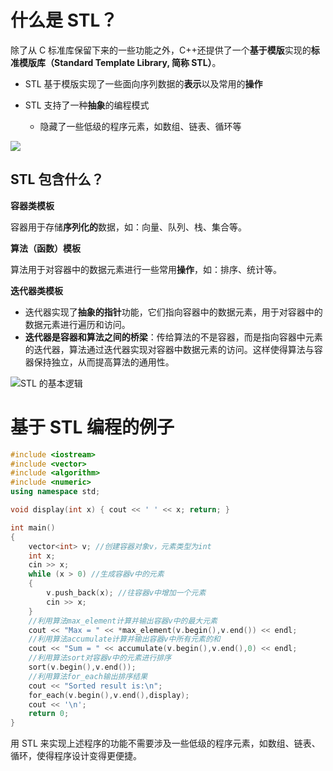 # 什么是 STL？

除了从 C 标准库保留下来的一些功能之外，C++还提供了一个**基于模版**实现的**标准模版库（Standard Template Library, 简称 STL）**。

- STL 基于模版实现了一些面向序列数据的**表示**以及常用的**操作**
- STL 支持了一种**抽象**的编程模式

  - 隐藏了一些低级的程序元素，如数组、链表、循环等

![](https://ngte-superbed.oss-cn-beijing.aliyuncs.com/uPic/ha0DEWhyTTml.png)

## STL 包含什么？

**容器类模板**

容器用于存储**序列化的**数据，如：向量、队列、栈、集合等。

**算法（函数）模板**

算法用于对容器中的数据元素进行一些常用**操作**，如：排序、统计等。

**迭代器类模板**

- 迭代器实现了**抽象的指针**功能，它们指向容器中的数据元素，用于对容器中的数据元素进行遍历和访问。
- **迭代器是容器和算法之间的桥梁**：传给算法的不是容器，而是指向容器中元素的迭代器，算法通过迭代器实现对容器中数据元素的访问。这样使得算法与容器保持独立，从而提高算法的通用性。

![STL 的基本逻辑](https://cui-jiacai.gitbook.io/~gitbook/image?url=https%3A%2F%2F971000043-files.gitbook.io%2F%7E%2Ffiles%2Fv0%2Fb%2Fgitbook-x-prod.appspot.com%2Fo%2Fspaces%252F4jcp9JrFSUV0Enu5fcXK%252Fuploads%252F4yIi4UTdNW9C2vdGDA0D%252F%25E6%2588%25AA%25E5%25B1%258F2022-02-08%252020.57.44.png%3Falt%3Dmedia%26token%3D39377522-2a40-4233-8abd-296ba9c79229&width=768&dpr=4&quality=100&sign=5b914a35&sv=1)

# 基于 STL 编程的例子

```cpp
#include <iostream>
#include <vector>
#include <algorithm>
#include <numeric>
using namespace std;

void display(int x) { cout << ' ' << x; return; }

int main()
{
    vector<int> v; //创建容器对象v，元素类型为int
    int x;
    cin >> x;
    while (x > 0) //生成容器v中的元素
    {
        v.push_back(x); //往容器v中增加一个元素
        cin >> x;
    }
    //利用算法max_element计算并输出容器v中的最大元素
    cout << "Max = " << *max_element(v.begin(),v.end()) << endl;
    //利用算法accumulate计算并输出容器v中所有元素的和
    cout << "Sum = " << accumulate(v.begin(),v.end(),0) << endl;
    //利用算法sort对容器v中的元素进行排序
    sort(v.begin(),v.end());
    //利用算法for_each输出排序结果
    cout << "Sorted result is:\n";
    for_each(v.begin(),v.end(),display);
    cout << '\n';
    return 0;
}
```

用 STL 来实现上述程序的功能不需要涉及一些低级的程序元素，如数组、链表、循环，使得程序设计变得更便捷。
